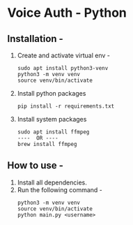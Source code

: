 # Voice Auth - Python
## Installation -
1. Create and activate virtual env -
   ```
   sudo apt install python3-venv
   python3 -m venv venv
   source venv/bin/activate
   ```
2. Install python packages
   ```
   pip install -r requirements.txt
   ```
3. Install system packages
   ```
   sudo apt install ffmpeg
   ----  OR ----
   brew install ffmpeg
   ```
## How to use -
1. Install all dependencies.
2. Run the following command -
    ```
    python3 -m venv venv
    source venv/bin/activate
    python main.py <username>
    ```